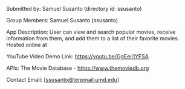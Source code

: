 Submitted by: Samuel Susanto (directory id: ssusanto)

Group Members: Samuel Susanto (ssusanto)

App Description: User can view and search popular movies, receive information from them, and add them to a list of their favorite movies. Hosted online at 

YouTube Video Demo Link: https://youtu.be/GgEeii1YFSA

APIs: The Movie Database - https://www.themoviedb.org

Contact Email: [ssusanto@terpmail.umd.edu]
